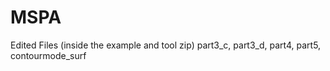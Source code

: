 # MSPA
Edited Files (inside the example and tool zip)
part3_c, part3_d, part4, part5, contourmode_surf
